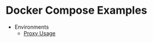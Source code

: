 # Docker Compose Examples

- Environments
  - [Proxy Usage](https://github.com/WebFikirleri/docker-compose-examples/blob/main/examples/proxy.yaml)
